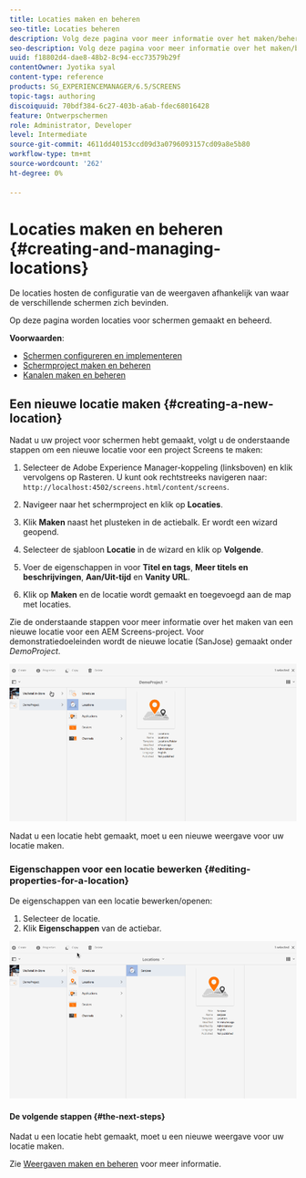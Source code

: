 ```yaml
---
title: Locaties maken en beheren
seo-title: Locaties beheren
description: Volg deze pagina voor meer informatie over het maken/beheren van locaties.
seo-description: Volg deze pagina voor meer informatie over het maken/beheren van locaties.
uuid: f18802d4-dae8-48b2-8c94-ecc73579b29f
contentOwner: Jyotika syal
content-type: reference
products: SG_EXPERIENCEMANAGER/6.5/SCREENS
topic-tags: authoring
discoiquuid: 70bdf384-6c27-403b-a6ab-fdec68016428
feature: Ontwerpschermen
role: Administrator, Developer
level: Intermediate
source-git-commit: 4611dd40153ccd09d3a0796093157cd09a8e5b80
workflow-type: tm+mt
source-wordcount: '262'
ht-degree: 0%

---
```



# Locaties maken en beheren {#creating-and-managing-locations}

De locaties hosten de configuratie van de weergaven afhankelijk van waar de verschillende schermen zich bevinden.

Op deze pagina worden locaties voor schermen gemaakt en beheerd.

**Voorwaarden**:

* [Schermen configureren en implementeren](configuring-screens-introduction.md)
* [Schermproject maken en beheren](creating-a-screens-project.md)
* [Kanalen maken en beheren](managing-channels.md)

## Een nieuwe locatie maken {#creating-a-new-location}

Nadat u uw project voor schermen hebt gemaakt, volgt u de onderstaande stappen om een nieuwe locatie voor een project Screens te maken:

1. Selecteer de Adobe Experience Manager-koppeling (linksboven) en klik vervolgens op Rasteren. U kunt ook rechtstreeks navigeren naar: `http://localhost:4502/screens.html/content/screens`.
1. Navigeer naar het schermproject en klik op **Locaties**.
1. Klik **Maken** naast het plusteken in de actiebalk. Er wordt een wizard geopend.
1. Selecteer de sjabloon **Locatie** in de wizard en klik op **Volgende**.

1. Voer de eigenschappen in voor **Titel en tags**, **Meer titels en beschrijvingen**, **Aan/Uit-tijd** en **Vanity URL**.

1. Klik op **Maken** en de locatie wordt gemaakt en toegevoegd aan de map met locaties.

Zie de onderstaande stappen voor meer informatie over het maken van een nieuwe locatie voor een AEM Screens-project. Voor demonstratiedoeleinden wordt de nieuwe locatie (SanJose) gemaakt onder *DemoProject*.

![player2](assets/player2.gif)

Nadat u een locatie hebt gemaakt, moet u een nieuwe weergave voor uw locatie maken.

### Eigenschappen voor een locatie bewerken {#editing-properties-for-a-location}

De eigenschappen van een locatie bewerken/openen:

1. Selecteer de locatie.
1. Klik **Eigenschappen** van de actiebar.

![player3](assets/player3.gif)

#### De volgende stappen {#the-next-steps}

Nadat u een locatie hebt gemaakt, moet u een nieuwe weergave voor uw locatie maken.

Zie [Weergaven maken en beheren](managing-displays.md) voor meer informatie.
